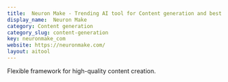 ```yaml
---
title:  Neuron Make - Trending AI tool for Content generation and best alternatives
display_name:  Neuron Make
category: Content generation
category_slug: content-generation
key: neuronmake_com
website: https://neuronmake.com/
layout: aitool
---
```


Flexible framework for high-quality content creation.

